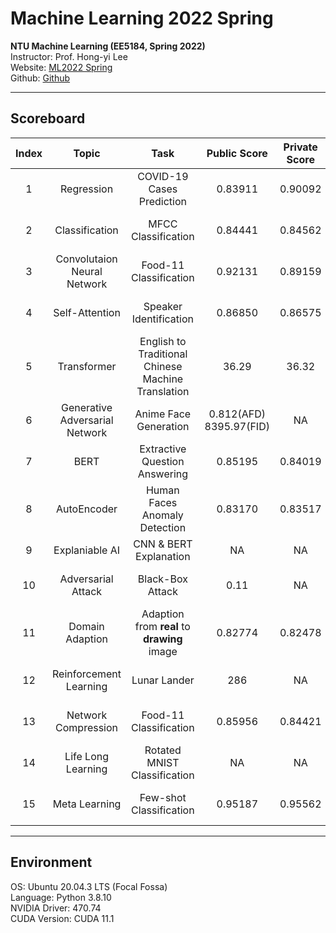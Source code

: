 # Machine Learning 2022 Spring

**NTU Machine Learning (EE5184, Spring 2022)**  
Instructor: Prof. Hong-yi Lee  
Website: [ML2022 Spring](https://speech.ee.ntu.edu.tw/~hylee/ml/2022-spring.php)  
Github: [Github](https://github.com/virginiakm1988/ML2022-Spring)

---
## Scoreboard
| Index | Topic | Task | Public Score | Private Score | Score | Ranking |
| :---: | :---: | :---: | :---: | :---: | :---: | :---: |
| 1 | Regression | COVID-19 Cases Prediction | 0.83911 | 0.90092 | 9 | 154/944<br>(Top 16.3%) |
| 2 | Classification | MFCC Classification | 0.84441 | 0.84562 | 10 | 13/615<br>(Top 2.1%) |
| 3 | Convolutaion Neural Network | Food-11 Classification | 0.92131 | 0.89159 | 10 | 43/549<br>(Top 7.8%) |
| 4 | Self-Attention | Speaker Identification | 0.86850 | 0.86575 | 10 | 41/517<br>(Top 7.9%) |
| 5 | Transformer | English to Traditional Chinese Machine Translation | 36.29 | 36.32 | 10 | 3/389<br>(Top 0.8%) |
| 6 | Generative Adversarial Network | Anime Face Generation | 0.812(AFD)<br>8395.97(FID) | NA | 10 | 16/433<br>(Top 3.7%) |
| 7 | BERT | Extractive Question Answering | 0.85195 | 0.84019 | 10 | 6/491<br>(Top 1.2%) |
| 8 | AutoEncoder | Human Faces Anomaly Detection | 0.83170 | 0.83517 | 10 | 15/495<br>(Top 3%) |
| 9 | Explaniable AI | CNN & BERT Explanation | NA | NA | 9.6 | NA |
| 10 | Adversarial Attack | Black-Box Attack | 0.11 | NA | 10 | 89/428<br>(Top 20.8%) |
| 11 | Domain Adaption | Adaption from **real** to **drawing** image | 0.82774 | 0.82478 | 10 | 36/372<br>(Top 9.7%) |
| 12 | Reinforcement Learning | Lunar Lander | 286 | NA | 10 | 20/301<br>(Top 6.7%) |
| 13 | Network Compression | Food-11 Classification | 0.85956 | 0.84421 | 9.75 | 16/257<br>(Top 6.2%) |
| 14 | Life Long Learning | Rotated MNIST Classification | NA | NA | 10 | NA |
| 15 | Meta Learning | Few-shot Classification | 0.95187 | 0.95562 | 10 | 61/194<br>(Top 31.4%) |

---
## Environment

OS: Ubuntu 20.04.3 LTS (Focal Fossa)  
Language: Python 3.8.10  
NVIDIA Driver: 470.74  
CUDA Version: CUDA 11.1  